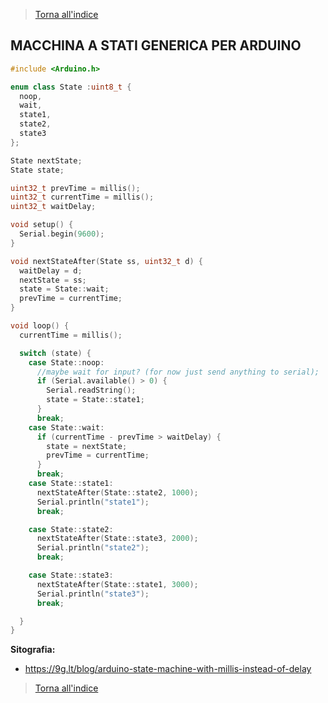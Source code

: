 
>[Torna all'indice](indexstatifiniti.md)
## **MACCHINA A STATI GENERICA PER ARDUINO**

```C++
#include <Arduino.h>

enum class State :uint8_t {
  noop,
  wait,
  state1,
  state2,
  state3
};

State nextState;
State state;

uint32_t prevTime = millis();
uint32_t currentTime = millis();
uint32_t waitDelay;

void setup() {
  Serial.begin(9600);
}

void nextStateAfter(State ss, uint32_t d) {
  waitDelay = d;
  nextState = ss;
  state = State::wait;
  prevTime = currentTime;
}

void loop() {
  currentTime = millis();

  switch (state) {
    case State::noop:
      //maybe wait for input? (for now just send anything to serial);
      if (Serial.available() > 0) {
        Serial.readString();
        state = State::state1;
      }
      break;
    case State::wait:
      if (currentTime - prevTime > waitDelay) {
        state = nextState;
        prevTime = currentTime;
      }
      break;
    case State::state1:
      nextStateAfter(State::state2, 1000);
      Serial.println("state1");
      break;

    case State::state2:
      nextStateAfter(State::state3, 2000);
      Serial.println("state2");
      break;

    case State::state3:
      nextStateAfter(State::state1, 3000);
      Serial.println("state3");
      break;

  }
}

```

**Sitografia:**
- https://9g.lt/blog/arduino-state-machine-with-millis-instead-of-delay

>[Torna all'indice](indexstatifiniti.md)
